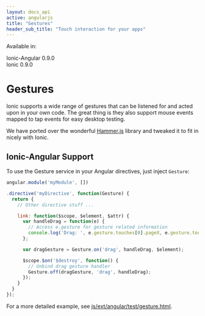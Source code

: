 ```yaml
---
layout: docs_api
active: angularjs
title: "Gestures"
header_sub_title: "Touch interaction for your apps"
---
```


Available in:
<div class="label label-danger">Ionic-Angular 0.9.0</div>
<div class="label label-primary">Ionic 0.9.0</div>

Gestures
===

Ionic supports a wide range of gestures that can be listened for and acted upon in your own code. The great thing is they also support mouse events mapped to tap events for easy desktop testing.

We have ported over the wonderful [Hammer.js](http://eightmedia.github.io/hammer.js/) library and tweaked it to fit in nicely with Ionic.

## Ionic-Angular Support

To use the Gesture service in your Angular directives, just inject `Gesture`:

```javascript
angular.module('myModule', [])

.directive('myDirective', function(Gesture) {
  return {
    // Other directive stuff ...

    link: function($scope, $element, $attr) {
      var handleDrag = function(e) {
        // Access e.gesture for gesture related information
        console.log('Drag: ', e.gesture.touches[0].pageX, e.gesture.touches[0].pageY, e.gesture.deltaX, e.gesture.deltaY);
      };

      var dragGesture = Gesture.on('drag', handleDrag, $element);

      $scope.$on('$destroy', function() {
        // Unbind drag gesture handler
        Gesture.off(dragGesture, 'drag', handleDrag);
      });
    }
  }
});
```

For a more detailed example, see [js/ext/angular/test/gesture.html](https://github.com/ionic-team/ionic/blob/master/js/ext/angular/test/gesture.html).
